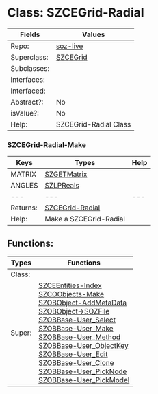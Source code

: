 
# Class:	SZCEGrid-Radial

| Fields | Values |
| --------- | --------- |
| Repo: | [soz-live](/repos/soz-live.html) |
| Superclass: | [SZCEGrid](SZCEGrid.html) |
| Subclasses: |  |
| Interfaces: |  |
| Interfaced: |  |
| Abstract?: | No |
| isValue?: | No |
| Help: | SZCEGrid-Radial Class |

### SZCEGrid-Radial-Make

| Keys | Types | Help |
| --------- | --------- | --------- |
| MATRIX | [SZGETMatrix](SZGETMatrix.html) |  |
| ANGLES | [SZLPReals](SZLPReals.html) |  |
| --- | --- | --- |
| Returns: | [SZCEGrid-Radial](SZCEGrid-Radial.html) |
| Help: | Make a SZCEGrid-Radial |


## Functions:

| Types | Functions |
| --------- | --------- |
| Class: |  |
| Super: | [SZCEEntities-Index](SZCEEntities.html) <br> [SZCOObjects-Make](SZCOObjects.html) <br> [SZOBObject-AddMetaData](SZOBObject.html) <br> [SZOBObject->SOZFile](SZOBObject.html) <br> [SZOBBase-User_Select](SZOBBase.html) <br> [SZOBBase-User_Make](SZOBBase.html) <br> [SZOBBase-User_Method](SZOBBase.html) <br> [SZOBBase-User_ObjectKey](SZOBBase.html) <br> [SZOBBase-User_Edit](SZOBBase.html) <br> [SZOBBase-User_Clone](SZOBBase.html) <br> [SZOBBase-User_PickNode](SZOBBase.html) <br> [SZOBBase-User_PickModel](SZOBBase.html) |


